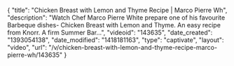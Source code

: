 {
    "title": "Chicken Breast with Lemon and Thyme Recipe | Marco Pierre Wh",
    "description": "Watch Chef Marco Pierre White prepare one of his favourite Barbeque dishes- Chicken Breast with Lemon and Thyme. An easy recipe from Knorr. A firm Summer Bar...",
    "videoid": "143635",
    "date_created": "1393054138",
    "date_modified": "1418181163",
    "type": "captivate",
    "layout": "video",
    "url": "\/v\/chicken-breast-with-lemon-and-thyme-recipe-marco-pierre-wh\/143635"
}